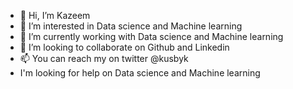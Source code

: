 - 👋 Hi, I’m Kazeem
- 👀 I’m interested in Data science and Machine learning
- 🌱 I’m currently working with Data science and Machine learning
- 💞️ I’m looking to collaborate on Github and Linkedin
- 📫 You can reach my on twitter @kusbyk
- I'm looking for help on Data science and Machine learning
